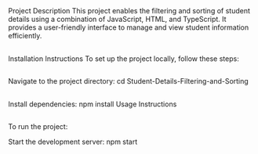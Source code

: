 ##
Project Description
This project enables the filtering and sorting of student details using a combination of JavaScript, HTML, and TypeScript. It provides a user-friendly interface to manage and view student information efficiently.
##
Installation Instructions
To set up the project locally, follow these steps:

##
Navigate to the project directory:
cd Student-Details-Filtering-and-Sorting
##
Install dependencies:
npm install
Usage Instructions
##
To run the project:

Start the development server:
npm start

